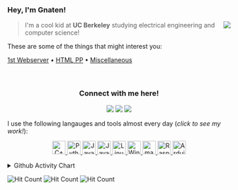 <!--
  Underscore(_): italics
  Right-Bracket(>): Left-handed text
  Triple Hash Tag(###): Title

 -->

### Hey, I'm Gnaten! <img src="https://cultofthepartyparrot.com/guests/hd/partyblobcat.gif" height="16px"/>

<img src="https://github-readme-stats.vercel.app/api?username=gnaten&show_icons=true&hide_border=true" align="right"/>

> I'm a cool kid at **UC Berkeley** studying electrical engineering and computer science!

These are some of the things that might interest you:

[1st Webserver](https://github.com/Gnaten/webserver) • [HTML PP](https://github.com/Gnaten/HTML/blob/master/Minimalistic%20Penis/pp-2.html) • [Miscellaneous](https://github.com/Gnaten/maybechouette)
<br>
<br>
<br>

<h3 align="center">
    Connect with me here!
</h3>

<p align="center">
    <a href="https://gnaten.xyz" target="_blank"><img src="https://img.icons8.com/material-outlined/50/f1c40f/resume-website.png"/></a>
    <a href="https://twitter.com/GnatenAI" target="_blank"><img src="https://img.icons8.com/material-outlined/50/3498db/twitter.png"/></a>
    <a href="https://patreon.com/gnaten" target="_blank"><img src="https://img.icons8.com/material/50/e74c3c/patreon.png"/></a>
</p>

I use the following langauges and tools almost every day (_click to see my work!_):

<p align="center">
  <a href="https://github.com/gideontong?tab=repositories&q=&type=&language=c">
    <img src="https://img.icons8.com/ios/50/000000/c-plus-plus-logo.png" alt="C++" width="30px"/>
  </a>
  <a href="https://github.com/gideontong?tab=repositories&q=&type=&language=python">
    <img src="https://img.icons8.com/ios/50/000000/python.png" alt="Python" width="30px"/>
  </a>
  <a href="https://github.com/gideontong?tab=repositories&q=&type=&language=javascript">
    <img src="https://img.icons8.com/ios/50/000000/javascript.png" alt="Javascript" width="30px"/>
  </a>
  <a href="https://github.com/gideontong?tab=repositories&q=&type=&language=java">
    <img src="https://img.icons8.com/ios/50/000000/java-coffee-cup-logo.png" alt="Java" width="30px"/>
  </a>
  <a href="https://github.com/gideontong?tab=repositories&q=&type=&language=shell">
    <img src="https://img.icons8.com/ios/64/000000/linux.png" alt="Linux" width="30px"/>
  </a>
  <a href="https://github.com/gideontong/TI-Tools">
    <img src="https://img.icons8.com/ios/50/000000/windows-logo.png" alt="Windows" width="30px"/>
  </a>
  <a href="https://github.com/gideontong/config">
    <img src="https://img.icons8.com/ios/80/000000/mac-os.png" alt="macOS" width="30px"/>
  </a>
  <a href="https://gideontong.me">
    <img src="https://img.icons8.com/ios/50/000000/raspberry-pi.png" alt="Raspberry Pi" width="30px"/>
  </a>
  <a href="https://gideontong.me">
    <img src="https://img.icons8.com/ios/32/000000/arduino.png" alt="Arduino" width="30px"/>
  </a>
</p>

<details>
  <summary>Github Activity Chart</summary>
<image align="center" src="https://activity-graph.herokuapp.com/graph?username=gnaten&bg_color=292d3e&color=a6accd&line=c692e8&point=88ddff&area=true" alt="Gnaten's Github Activity Chart" />
</details>

<!-- Various hit counter services (will be replaced when dwyl's service works again): -->

![Hit Count](http://hits.dwyl.com/gnaten/gnaten.svg) ![Hit Count](https://hits.seeyoufarm.com/api/count/incr/badge.svg?url=https%3A%2F%2Fgithub.com%2Fgnaten%2Fgnaten) ![Hit Count](https://visitor-badge.laobi.icu/badge?page_id=gnaten.gnaten)
